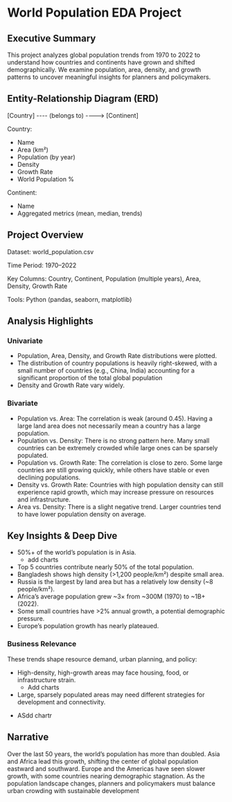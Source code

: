 # World Population EDA Project

## Executive Summary
This project analyzes global population trends from 1970 to 2022 to understand how countries and continents have grown and shifted demographically. We examine population, area, density, and growth patterns to uncover meaningful insights for planners and policymakers.


## Entity-Relationship Diagram (ERD)
[Country] ---- (belongs to) ----> [Continent]

Country:
- Name
- Area (km²)
- Population (by year)
- Density
- Growth Rate
- World Population %

Continent:
- Name
- Aggregated metrics (mean, median, trends)


## Project Overview
Dataset: world_population.csv

Time Period: 1970–2022

Key Columns: Country, Continent, Population (multiple years), Area, Density, Growth Rate

Tools: Python (pandas, seaborn, matplotlib)

## Analysis Highlights

### Univariate
- Population, Area, Density, and Growth Rate distributions were plotted.
- The distribution of country populations is heavily right-skewed, with a small number of countries (e.g., China, India) accounting for a significant proportion of the total global population
- Density and Growth Rate vary widely.

### Bivariate 
- Population vs. Area: The correlation is weak (around 0.45). Having a large land area does not necessarily mean a country has a large population.
- Population vs. Density: There is no strong pattern here. Many small countries can be extremely crowded while large ones can be sparsely populated.
- Population vs. Growth Rate: The correlation is close to zero. Some large countries are still growing quickly, while others have stable or even declining populations.
- Density vs. Growth Rate: Countries with high population density can still experience rapid growth, which may increase pressure on resources and infrastructure.
- Area vs. Density: There is a slight negative trend. Larger countries tend to have lower population density on average.

## Key Insights & Deep Dive
- 50%+ of the world’s population is in Asia.
  * add charts
- Top 5 countries contribute nearly 50% of the total population.
- Bangladesh shows high density (>1,200 people/km²) despite small area.
- Russia is the largest by land area but has a relatively low density (~8 people/km²).
- Africa’s average population grew ~3× from ~300M (1970) to ~1B+ (2022).
- Some small countries have >2% annual growth, a potential demographic pressure.
- Europe’s population growth has nearly plateaued.

### Business Relevance
These trends shape resource demand, urban planning, and policy:
- High-density, high-growth areas may face housing, food, or infrastructure strain.
  * Add charts
- Large, sparsely populated areas may need different strategies for development and connectivity.
 * ASdd chartr

## Narrative
Over the last 50 years, the world’s population has more than doubled. Asia and Africa lead this growth, shifting the center of global population eastward and southward. Europe and the Americas have seen slower growth, with some countries nearing demographic stagnation. As the population landscape changes, planners and policymakers must balance urban crowding with sustainable development





